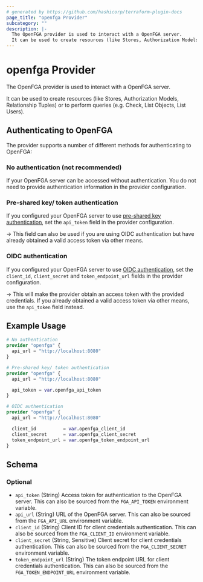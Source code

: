 ```yaml
---
# generated by https://github.com/hashicorp/terraform-plugin-docs
page_title: "openfga Provider"
subcategory: ""
description: |-
  The OpenFGA provider is used to interact with a OpenFGA server.
  It can be used to create resources (like Stores, Authorization Models, Relationship Tuples) or to perform queries (e.g. Check, List Objects, List Users).
---
```


# openfga Provider

The OpenFGA provider is used to interact with a OpenFGA server.

It can be used to create resources (like Stores, Authorization Models, Relationship Tuples) or to perform queries (e.g. Check, List Objects, List Users).

## Authenticating to OpenFGA

The provider supports a number of different methods for authenticating to OpenFGA:

### No authentication (not recommended)

If your OpenFGA server can be accessed without authentication. You do not need to provide authentication information in the provider configuration.

### Pre-shared key/ token authentication

If you configured your OpenFGA server to use [pre-shared key authentication](https://openfga.dev/docs/getting-started/setup-openfga/configure-openfga#pre-shared-key-authentication), set the `api_token` field in the provider configuration.

-> This field can also be used if you are using OIDC authentication but have already obtained a valid access token via other means.

### OIDC authentication

If you configured your OpenFGA server to use [OIDC authentication](https://openfga.dev/docs/getting-started/setup-openfga/configure-openfga#oidc), set the `client_id`, `client_secret` and `token_endpoint_url` fields in the provider configuration.

-> This will make the provider obtain an access token with the provided credentials. If you already obtained a valid access token via other means, use the `api_token` field instead.

## Example Usage

```terraform
# No authentication
provider "openfga" {
  api_url = "http://localhost:8080"
}

# Pre-shared key/ token authentication
provider "openfga" {
  api_url = "http://localhost:8080"

  api_token = var.openfga_api_token
}

# OIDC authentication
provider "openfga" {
  api_url = "http://localhost:8080"

  client_id          = var.openfga_client_id
  client_secret      = var.openfga_client_secret
  token_endpoint_url = var.openfga_token_endpoint_url
}
```

<!-- schema generated by tfplugindocs -->
## Schema

### Optional

- `api_token` (String) Access token for authentication to the OpenFGA server. This can also be sourced from the `FGA_API_TOKEN` environment variable.
- `api_url` (String) URL of the OpenFGA server. This can also be sourced from the `FGA_API_URL` environment variable.
- `client_id` (String) Client ID for client credentials authentication. This can also be sourced from the `FGA_CLIENT_ID` environment variable.
- `client_secret` (String, Sensitive) Client secret for client credentials authentication. This can also be sourced from the `FGA_CLIENT_SECRET` environment variable.
- `token_endpoint_url` (String) The token endpoint URL for client credentials authentication. This can also be sourced from the `FGA_TOKEN_ENDPOINT_URL` environment variable.